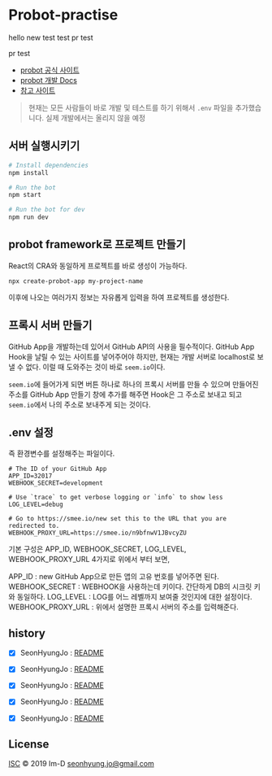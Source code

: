 # Probot-practise

hello new test
test
pr test

pr test
  
- [probot 공식 사이트](https://probot.github.io/)
- [probot 개발 Docs](https://probot.github.io/docs/)
- [참고 사이트](https://blog.outsider.ne.kr/1390)

> 현재는 모든 사람들이 바로 개발 및 테스트를 하기 위해서 `.env` 파일을 추가했습니다. 실제 개발에서는 올리지 않을 예정

## 서버 실행시키기

```sh
# Install dependencies
npm install

# Run the bot
npm start

# Run the bot for dev
npm run dev
```

## probot framework로 프로젝트 만들기

React의 CRA와 동일하게 프로젝트를 바로 생성이 가능하다.

```shell
npx create-probot-app my-project-name
```

이후에 나오는 여러가지 정보는 자유롭게 입력을 하여 프로젝트를 생성한다.

## 프록시 서버 만들기

GitHub App을 개발하는데 있어서 GitHub API의 사용을 필수적이다. GitHub App Hook을 날릴 수 있는 사이트를 넣어주어야 하지만, 현재는 개발 서버로 localhost로 보낼 수 없다. 이럴 때 도와주는 것이 바로 `seem.io`이다.

`seem.io`에 들어가게 되면 버튼 하나로 하나의 프록시 서버를 만들 수 있으며 만들어진 주소를 GitHub App 만들기 창에 추가를 해주면 Hook은 그 주소로 보내고 되고 `seem.io`에서 나의 주소로 보내주게 되는 것이다.

 ## .env 설정
 
 즉 환경변수를 설정해주는 파일이다. 
 
 ```
# The ID of your GitHub App
APP_ID=32017
WEBHOOK_SECRET=development

# Use `trace` to get verbose logging or `info` to show less
LOG_LEVEL=debug

# Go to https://smee.io/new set this to the URL that you are redirected to.
WEBHOOK_PROXY_URL=https://smee.io/n9bfnwV1JBvcyZU
```

기본 구성은 APP_ID, WEBHOOK_SECRET, LOG_LEVEL, WEBHOOK_PROXY_URL 4가지로 위에서 부터 보면,

APP_ID : new GitHub App으로 만든 앱의 고유 번호를 넣어주면 된다.
WEBHOOK_SECRET : WEBHOOK을 사용하는데 키이다. 간단하게 DB의 시크릿 키와 동일하다.
LOG_LEVEL : LOG를 어느 레벨까지 보여줄 것인지에 대한 설정이다.
WEBHOOK_PROXY_URL : 위에서 설명한 프록시 서버의 주소를 입력해준다.


## history
- [x] SeonHyungJo : [README](https://github.com/Im-D/probot-practice/blob/master/README.md)

- [x] SeonHyungJo : [README](https://github.com/Im-D/probot-practice/blob/action-test/README.md)

- [x] SeonHyungJo : [README](https://github.com/Im-D/probot-practice/blob/action-test/README.md)

- [x] SeonHyungJo : [README](https://github.com/Im-D/probot-practice/blob/action-test/README.md)

- [x] SeonHyungJo : [README](https://github.com/Im-D/probot-practice/blob/action-test/README.md)



## License

[ISC](../LICENSE) © 2019 Im-D <seonhyung.jo@gmail.com>

